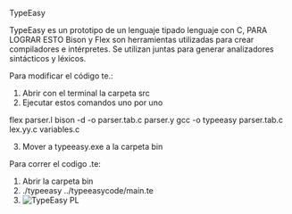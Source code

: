 TypeEasy 

TypeEasy es un prototipo de un lenguaje tipado lenguaje con C, PARA LOGRAR ESTO Bison y Flex son herramientas utilizadas para crear compiladores e intérpretes. Se utilizan juntas para generar analizadores sintácticos y léxicos.

Para modificar el código te.: 

1. Abrir con el terminal la carpeta src
2. Ejecutar estos comandos uno por uno
   
flex parser.l
bison -d -o parser.tab.c parser.y
gcc -o typeeasy parser.tab.c lex.yy.c variables.c

3. Mover a typeeasy.exe a la carpeta bin

Para correr el codigo .te:
1. Abrir la carpeta bin
2. ./typeeasy ../typeeasycode/main.te
3. ![TypeEasy PL](https://github.com/user-attachments/assets/caa440ea-3142-4b2b-887f-107826b3f610)


